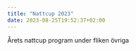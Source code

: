 ```yaml
---
title: "Nattcup 2023"
date: 2023-08-25T19:52:37+02:00
---
```


Årets nattcup program under fliken övriga
